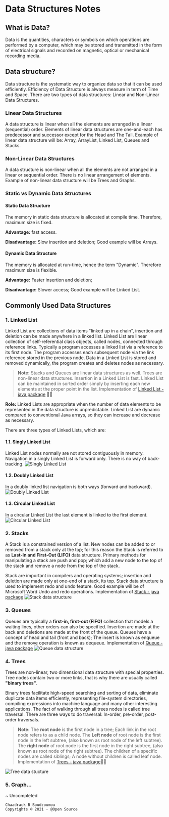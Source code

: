 # Data Structures Notes
## What is Data?
Data is the quantities, characters or symbols on which operations are performed by a computer, which may be stored and transmitted in the form of electrical signals and recorded on magnetic, optical or mechanical recording media.

## Data structure?
Data structure is the systematic way to organize data so that it can be used efficiently. Efficiency of Data Structure is always measure in term of Time and Space.
There are two types of data structures: Linear and Non-Linear Data Structures.

### Linear Data Structures
A data structure is linear when all the elements are arranged in a linear (sequential) order.  Elements of linear data structures are one-and-each has predecessor and successor except for the Head and The Tail. Example of linear data structure will be: Array, ArrayList, Linked List, Queues and Stacks. 

### Non-Linear Data Structures
A data structure is non-linear when all the elements are not arranged in a linear or sequential order. There is no linear arrangement of elements. Example of non-linear data structure will be Trees and Graphs. 

### Static vs Dynamic Data Structures
#### Static Data Structure
The memory in static data structure is allocated at compile time. Therefore, maximum size is fixed.

**Advantage:** fast access.

**Disadvantage:** Slow insertion and deletion; Good example will be Arrays.

#### Dynamic Data Structure
The memory is allocated at run-time, hence the term "Dynamic". Therefore maximum size is flexible.

**Advantage:** Faster insertion and deletion; 

**Disadvantage:** Slower access; Good example will be Linked List.

## Commonly Used Data Structures
### 1. Linked List
Linked List are collections of data items "linked up in a chain",  insertion and deletion can be made anywhere in a linked list. Linked List are linear collection of self-referential class objects, called nodes, connected through reference links.  Typically a program accesses a linked list via a reference to its first node. The program accesses each subsequent node via the link reference stored in the previous node. 
Data in a Linked List is stored and removed dynamically, the program creates and deletes nodes as necessary.

>**Note:** Stacks and Queues are linear data structures as well.  Trees are non-linear data structures.  Insertion in a Linked List is fast.
Linked List can be maintained in sorted order simply by inserting each new elements at the proper point in the list. Implementation of [Linked List - java package](src/main/java/za/ac/cput/linkedlist) ✍🏾

**Role:** Linked Lists are appropriate when the number of data elements to be represented in the data structure is unpredictable.  Linked List are dynamic compared to conventional Java arrays, so they can increase and decrease as necessary. 

There are three types of Linked Lists, which are:

#### 1.1. Singly Linked List
Linked List nodes normally are not stored contiguously in memory.  Navigation in a singly Linked List is forward only. There is no way of back-tracking.
![Singly Linked List](./src/main/img/singlyLinkedList.png)


#### 1.2. Doubly Linked List
In a doubly linked list navigation is both ways (forward and backward).
![Doubly Linked List](./src/main/img/doublyLinkedList.png)

#### 1.3. Circular Linked List
In a circular Linked List the last element is linked to the first element. 
![Circular Linked List](./src/main/img/circularLinkedList.png)

### 2. Stacks
A Stack is a constrained version of a list. New nodes can be added to or removed from a stack only at the top; for this reason the Stack is referred to as **Last-In and First-Out (LIFO)** data structure. Primary methods for manipulating a stack are push and pop; which add a new node to the top of the stack and remove a node from the top of the stack.

Stack are important in compilers and operating systems; insertion and deletion are made only at one-end of a stack, its top.  Stack data structure is used to implement redo and undo feature. Good example will be of Microsoft Word Undo and redo operations. Implementation of [Stack - java package](src/main/java/za/ac/cput/stacks)
![Stack data structure](src/main/img/stackds.png)
### 3. Queues 
Queues are typically a **first-in, first-out (FIFO)** collection that models a waiting lines, other orders can also be specified. Insertion are made at the back and deletions are made at the front of the queue. Queues have a concept of head and tail (front and back); The insert is known as enqueue and the remove operation is known as dequeue. Implementation of [Queue - java package](src/main/java/za/ac/cput/queues) 
![Queue data structure](src/main/img/queueds.png)

### 4. Trees
Trees are non-linear, two dimensional data structure with special properties. Tree nodes contain two or more links, that is why there are usually called **"binary trees"**.

Binary trees facilitate high-speed searching and sorting of data, eliminate duplicate data items efficiently, representing file-system directories, compiling expressions into machine language and many other interesting applications.
The fact of walking through all trees nodes is called tree traversal. There are three ways to do traversal: In-order, pre-order, post-order traversals. 
>**Note:** The **root node** is the first node in a tree; Each link in the root node refers to as a child node. 
The **Left node** of root node is the first node in the left subtree, (also known as root node of the left subtree).
The **right node** of root node is the first node in the right subtree, (also known as root node of the right subtree). The children of a specific nodes are called siblings; A node without children is called leaf node. Implementation of [Trees - java package](src/main/java/za/ac/cput/trees)✍🏾

![Tree data stucture](src/main/img/treeds.png)

### 5. Graph...

~ Uncompleted
```
Chaadrack B Boudzoumou
Copyrights © 2021 - @Open Source
```
